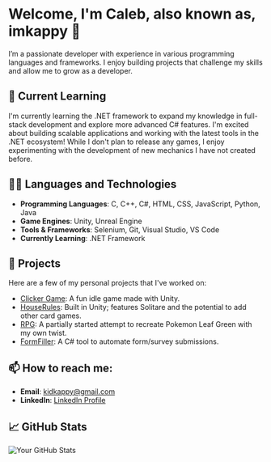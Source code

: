 # Welcome, I'm Caleb, also known as, imkappy 👋

I’m a passionate developer with experience in various programming languages and frameworks. I enjoy building projects that challenge my skills and allow me to grow as a developer.

## 🌱 Current Learning
I'm currently learning the .NET framework to expand my knowledge in full-stack development and explore more advanced C# features. I'm excited about building scalable applications and working with the latest tools in the .NET ecosystem!
While I don't plan to release any games, I enjoy experimenting with the development of new mechanics I have not created before. 

## 🧑‍💻 Languages and Technologies
- **Programming Languages**: C, C++, C#, HTML, CSS, JavaScript, Python, Java
- **Game Engines**: Unity, Unreal Engine
- **Tools & Frameworks**: Selenium, Git, Visual Studio, VS Code
- **Currently Learning**: .NET Framework

## 🔧 Projects
Here are a few of my personal projects that I've worked on:

- [Clicker Game](https://github.com/imkappy/Clicker-Game): A fun idle game made with Unity.
- [HouseRules](https://github.com/imkappy/HouseRules): Built in Unity; features Solitare and the potential to add other card games.
- [RPG](https://github.com/imkappy/RPG): A partially started attempt to recreate Pokemon Leaf Green with my own twist.
- [FormFiller](https://github.com/imkappy/FormFiller): A C# tool to automate form/survey submissions.

## 📫 How to reach me:
- **Email**: [kidkappy@gmail.com](mailto:kidkappy@gmail.com)
- **LinkedIn**: [LinkedIn Profile](https://www.linkedin.com/in/caleb-caplinger-6109b316b/)

## 📈 GitHub Stats
![Your GitHub Stats](https://github-readme-stats.vercel.app/api?username=imkappy&show_icons=true&hide_title=true)
